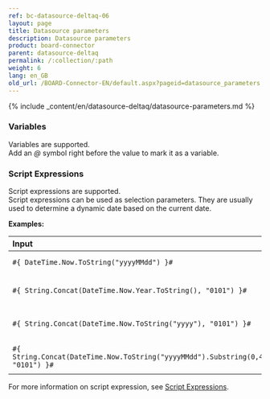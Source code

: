 ```yaml
---
ref: bc-datasource-deltaq-06
layout: page
title: Datasource parameters
description: Datasource parameters
product: board-connector
parent: datasource-deltaq
permalink: /:collection/:path
weight: 6
lang: en_GB
old_url: /BOARD-Connector-EN/default.aspx?pageid=datasource_parameters
---
```

{% include _content/en/datasource-deltaq/datasource-parameters.md %}

### Variables
Variables are supported. <br>
Add an *@* symbol right before the value to mark it as a variable.

### Script Expressions
Script expressions are supported. <br>
Script expressions can be used as selection parameters. 
They are usually used to determine a dynamic date based on the current date. 

**Examples:**

|   Input                         | Output                                                                         | Description              |
|:--------------------------------------|:------------------------------------------------------------------------------|:--------------------|
|```#{ DateTime.Now.ToString("yyyyMMdd") }#```                                       | yyyyMMdd | Current date in SAP format          |
|```#{ String.Concat(DateTime.Now.Year.ToString(), "0101") }#```                     | yyyy0101 | Current year concatenated with "0101"           |
|```#{ String.Concat(DateTime.Now.ToString("yyyy"), "0101") }#```                    | yyyy0101 | Current year concatenated with "0101"            |
|```#{ String.Concat(DateTime.Now.ToString("yyyyMMdd").Substring(0,4), "0101") }#``` | yyyy0101 | Current year concatenated with "0101"           |

For more information on script expression, see [Script Expressions](../advanced-techniques/script-expressions).
